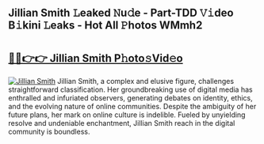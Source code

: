 ## Jillian Smith 𝙻eaked 𝙽u𝚍e - Part-TDD 𝚅𝚒deo B𝚒kini 𝙻eaks - Hot All 𝙿hotos WMmh2

# <h2><a href="http://ld13b2.urlbe.top/?page=Jillian+Smith">🔗🔗👉👉 Jillian Smith P𝚑oto𝚜Vid𝚎o</a></h2>

[![Jillian Smith](https://i.imgur.com/eBuTRDB.gif)](http://ld13b2.urlbe.top/?page=Jillian+Smith)
Jillian Smith, a complex and elusive figure, challenges straightforward classification. Her groundbreaking use of digital media has enthralled and infuriated observers, generating debates on identity, ethics, and the evolving nature of online communities. Despite the ambiguity of her future plans, her mark on online culture is indelible. Fueled by unyielding resolve and undeniable enchantment, Jillian Smith reach in the digital community is boundless.
